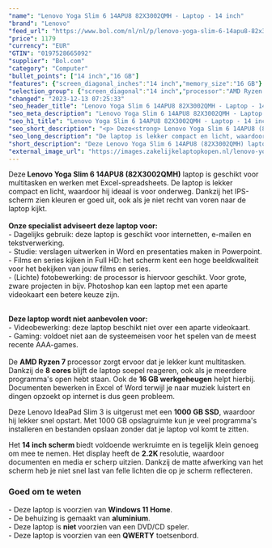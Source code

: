 ```yaml
---
"name": "Lenovo Yoga Slim 6 14APU8 82X3002QMH - Laptop - 14 inch"
"brand": "Lenovo"
"feed_url": "https://www.bol.com/nl/nl/p/lenovo-yoga-slim-6-14apu8-82x3002qmh-laptop-14-inch/9300000151986223"
"price": 1179
"currency": "EUR"
"GTIN": "0197528665092"
"supplier": "Bol.com"
"category": "Computer"
"bullet_points": ["14 inch","16 GB"]
"features": {"screen_diagonal_inches":"14 inch","memory_size":"16 GB"}
"selection_group": {"screen_diagonal":"14 inch","processor":"AMD Ryzen 7","changed_price_past_3_days":false,"product_family":"Yoga"}
"changed": "2023-12-13 07:25:33"
"seo_header_title": "Lenovo Yoga Slim 6 14APU8 82X3002QMH - Laptop - 14 inch"
"seo_meta_description": "Lenovo Yoga Slim 6 14APU8 82X3002QMH - Laptop - 14 inch"
"seo_h1_title": "Lenovo Yoga Slim 6 14APU8 82X3002QMH - Laptop - 14 inch"
"seo_short_description": "<p> Deze<strong> Lenovo Yoga Slim 6 14APU8 (82X3002QMH)</strong> laptop is geschikt voor multitasken en werken met Excel-spreadsheets."
"seo_long_description": "De laptop is lekker compact en licht, waardoor hij ideaal is voor onderweg. Dankzij het IPS-scherm zien kleuren er goed uit, ook als je niet recht van voren naar de laptop kijkt. <br /><br /><strong>Onze specialist adviseert deze laptop voor:</strong><br />- Dagelijks gebruik: deze laptop is geschikt voor internetten, e-mailen en tekstverwerking. <br />- Studie: verslagen uitwerken in Word en presentaties maken in Powerpoint. <br />- Films en series kijken in Full HD: het scherm kent een hoge beeldkwaliteit voor het bekijken van jouw films en series. <br />- (Lichte) fotobewerking: de processor is hiervoor geschikt. Voor grote, zware projecten in bijv. Photoshop kan een laptop met een aparte videokaart een betere keuze zijn. </p> <p> <br /><strong>Deze laptop wordt niet aanbevolen voor:</strong><br />- Videobewerking: deze laptop beschikt niet over een aparte videokaart. <br />- Gaming: voldoet niet aan de systeemeisen voor het spelen van de meest recente AAA-games. <br /><br />De <strong>AMD Ryzen 7 </strong>processor zorgt ervoor dat je lekker kunt multitasken. Dankzij de <strong>8 cores </strong>blijft de laptop soepel reageren, ook als je meerdere programma's open hebt staan. Ook de <strong>16 GB werkgeheugen</strong> helpt hierbij. Documenten bewerken in Excel of Word terwijl je naar muziek luistert en dingen opzoekt op internet is dus geen probleem. </p> <p> Deze Lenovo IdeaPad Slim 3 is uitgerust met een <strong>1000 GB SSD</strong>, waardoor hij lekker snel opstart. Met 1000 GB opslagruimte kun je veel programma's installeren en bestanden opslaan zonder dat je laptop vol komt te zitten. </p> <p> Het <strong>14 inch scherm </strong>biedt voldoende werkruimte en is tegelijk klein genoeg om mee te nemen. Het display heeft de <strong>2. 2K</strong><strong> </strong>resolutie, waardoor documenten en media er scherp uitzien. Dankzij de matte afwerking van het scherm heb je niet snel last van felle lichten die op je scherm reflecteren. </p> <h3>Goed om te weten</h3> <p> - Deze laptop is voorzien van <strong>Windows 11 Home</strong>. <br />- De behuizing is gemaakt van <strong>aluminium</strong>. <br />- Deze laptop is <strong>niet </strong>voorzien van een DVD/CD speler. <br />- Deze laptop is voorzien van een <strong>QWERTY</strong> toetsenbord.  </p>"
"short_description": "Deze Lenovo Yoga Slim 6 14APU8 (82X3002QMH) laptop is geschikt voor multitasken en werken met Excel-spreadsheets. De laptop is lekker compact en licht, waardoor hij ideaal is voor onderweg. Dankzij het IPS-scherm zien kleuren er goed uit, ook als je niet recht van voren naar de laptop kijkt. Onze specialist adviseert deze laptop voor: - Dagelijks gebruik: deze laptop is geschikt voor internetten, e-mailen en tekstverwerking. - Studie: verslagen uitwerken in Word en presentaties maken in Powerpoint. - Films en series kijken in Full HD: het scherm kent een hoge beeldkwaliteit voor het bekijken van jouw films en series. - (Lichte) fotobewerking: de processor is hiervoor geschikt. Voor grote, zware projecten in bijv. Photoshop kan een laptop met een aparte videokaart een betere keuze zijn. Deze laptop wordt niet aanbevolen voor: - Videobewerking: deze laptop beschikt niet over een aparte videokaart. - Gaming: voldoet niet aan de systeemeisen voor het spelen van de meest recente AAA-games. De AMD Ryzen 7 processor zorgt ervoor dat je lekker kunt multitasken. Dankzij de 8 cores blijft de laptop soepel reageren, ook als je meerdere programma's open hebt staan. Ook de 16 GB werkgeheugen helpt hierbij. Documenten bewerken in Excel of Word terwijl je naar muziek luistert en dingen opzoekt op internet is dus geen probleem. Deze Lenovo IdeaPad Slim 3 is uitgerust met een 1000 GB SSD, waardoor hij lekker snel opstart. Met 1000 GB opslagruimte kun je veel programma's installeren en bestanden opslaan zonder dat je laptop vol komt te zitten. Het 14 inch scherm biedt voldoende werkruimte en is tegelijk klein genoeg om mee te nemen. Het display heeft de 2.2K resolutie, waardoor documenten en media er scherp uitzien. Dankzij de matte afwerking van het scherm heb je niet snel last van felle lichten die op je scherm reflecteren. Goed om te weten - Deze laptop is voorzien van Windows 11 Home. - De behuizing is gemaakt van aluminium. - Deze laptop is niet voorzien van een DVD/CD speler. - Deze laptop is voorzien van een QWERTY toetsenbord."
"external_image_url": "https://images.zakelijkelaptopkopen.nl/lenovo-yoga-slim-6-14apu8-82x3002qmh-laptop-14-inch.webp"
---
```


<p> Deze<strong> Lenovo Yoga Slim 6 14APU8 (82X3002QMH)</strong> laptop is geschikt voor multitasken en werken met Excel-spreadsheets. De laptop is lekker compact en licht, waardoor hij ideaal is voor onderweg. Dankzij het IPS-scherm zien kleuren er goed uit, ook als je niet recht van voren naar de laptop kijkt.<br /><br /><strong>Onze specialist adviseert deze laptop voor:</strong><br />- Dagelijks gebruik: deze laptop is geschikt voor internetten, e-mailen en tekstverwerking.<br />- Studie: verslagen uitwerken in Word en presentaties maken in Powerpoint.<br />- Films en series kijken in Full HD: het scherm kent een hoge beeldkwaliteit voor het bekijken van jouw films en series.<br />- (Lichte) fotobewerking: de processor is hiervoor geschikt. Voor grote, zware projecten in bijv. Photoshop kan een laptop met een aparte videokaart een betere keuze zijn. </p> <p> <br /><strong>Deze laptop wordt niet aanbevolen voor:</strong><br />- Videobewerking: deze laptop beschikt niet over een aparte videokaart.<br />- Gaming: voldoet niet aan de systeemeisen voor het spelen van de meest recente AAA-games.<br /><br />De <strong>AMD Ryzen 7 </strong>processor zorgt ervoor dat je lekker kunt multitasken. Dankzij de <strong>8 cores </strong>blijft de laptop soepel reageren, ook als je meerdere programma's open hebt staan. Ook de <strong>16 GB werkgeheugen</strong> helpt hierbij. Documenten bewerken in Excel of Word terwijl je naar muziek luistert en dingen opzoekt op internet is dus geen probleem. </p> <p> Deze Lenovo IdeaPad Slim 3 is uitgerust met een <strong>1000 GB SSD</strong>, waardoor hij lekker snel opstart. Met 1000 GB opslagruimte kun je veel programma's installeren en bestanden opslaan zonder dat je laptop vol komt te zitten. </p> <p> Het <strong>14 inch scherm </strong>biedt voldoende werkruimte en is tegelijk klein genoeg om mee te nemen. Het display heeft de <strong>2.2K</strong><strong> </strong>resolutie, waardoor documenten en media er scherp uitzien. Dankzij de matte afwerking van het scherm heb je niet snel last van felle lichten die op je scherm reflecteren. </p> <h3>Goed om te weten</h3> <p> - Deze laptop is voorzien van <strong>Windows 11 Home</strong>.<br />- De behuizing is gemaakt van <strong>aluminium</strong>.<br />- Deze laptop is <strong>niet </strong>voorzien van een DVD/CD speler.<br />- Deze laptop is voorzien van een <strong>QWERTY</strong> toetsenbord.  </p>